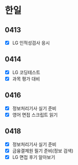 # 한일 
## 0413
- [x] LG 인적성검사 응시
## 0414
- [x] LG 코딩테스트
- [x] 과목 평가 대비
## 0416
- [x] 정보처리기사 실기 준비
- [x] 영어 면접 스크립트 읽기
## 0418
- [x] 정보처리기사 실기 준비
- [x] 금융결제원 필기 준비(정보 검색)
- [x] LG 면접 후기 알아보기    

